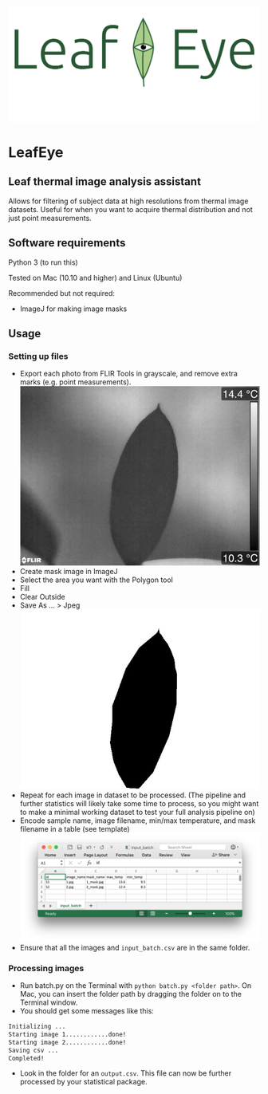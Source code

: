 ![LeafEye](img/header_fb.png)

# LeafEye
## Leaf thermal image analysis assistant
Allows for filtering of subject data at high resolutions from thermal image datasets. Useful for when you want to acquire thermal distribution and not just point measurements.

## Software requirements

Python 3 (to run this)

Tested on Mac (10.10 and higher) and Linux (Ubuntu)

Recommended but not required:

- ImageJ for making image masks

## Usage

### Setting up files

- Export each photo from FLIR Tools in grayscale, and remove extra marks (e.g. point measurements).
![](img/sample.jpg)
- Create mask image in ImageJ
 - Select the area you want with the Polygon tool
 - Fill 
 - Clear Outside
 - Save As ... > Jpeg
 ![](img/sample_mask.jpg)
- Repeat for each image in dataset to be processed. (The pipeline and further statistics will likely take some time to process, so you might want to make a minimal working dataset to test your full analysis pipeline on)
- Encode sample name, image filename, min/max temperature, and mask filename in a table (see template)
![](img/table_sample.png)
- Ensure that all the images and `input_batch.csv` are in the same folder.

### Processing images
- Run batch.py on the Terminal with `python batch.py <folder path>`. On Mac, you can insert the folder path by dragging the folder on to the Terminal window.
- You should get some messages like this:

```
Initializing ... 
Starting image 1............done!
Starting image 2............done!
Saving csv ...
Completed!
```

- Look in the folder for an `output.csv`. This file can now be further processed by your statistical package.
